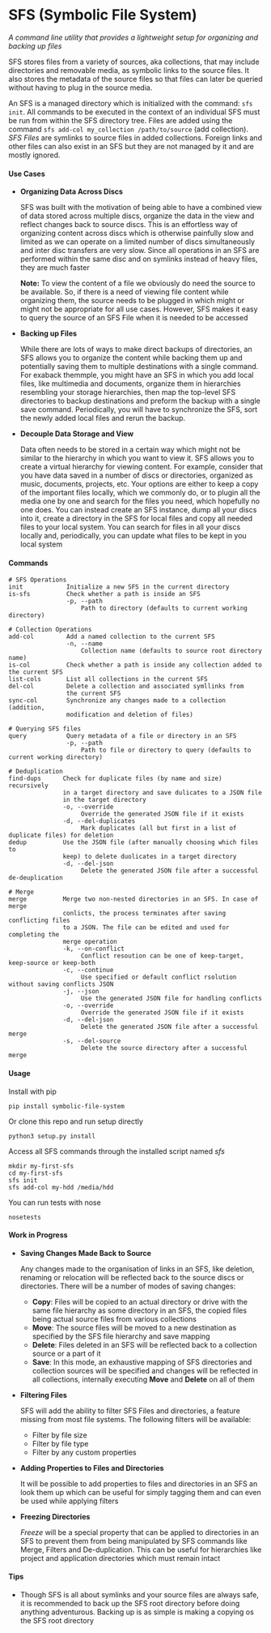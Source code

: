 # SFS (Symbolic File System)

*A command line utility that provides a lightweight setup for organizing and backing up files*

SFS stores files from a variety of sources, aka collections, that may include directories and
removable media, as symbolic links to the source files.
It also stores the metadata of the source files so that files can later be queried without having to
plug in the source media. 

An SFS is a managed directory which is initialized with the command: `sfs init`. All commands to
be executed in the context of an individual SFS must be run from within the SFS directory tree.
Files are added using the command `sfs add-col my_collection /path/to/source` (add collection).
*SFS Files* are symlinks to source files in added collections. Foreign links and other files can
also exist in an SFS but they are not managed by it and are mostly ignored.

#### Use Cases

 - __Organizing Data Across Discs__ 
     
     SFS was built with the motivation of being able to have a combined view of data stored across
     multiple discs, organize the data in the view and reflect changes back to source discs. This
     is an effortless way of organizing content across discs which is otherwise painfully slow
     and limited as we can operate on a limited number of discs simultaneously and inter disc transfers
     are very slow. Since all operations in an SFS are performed within the same disc and on symlinks
     instead of heavy files, they are much faster
     
     __Note:__ To view the content of a file we obviously do need the source to be available. So, if 
     there is a need of viewing file content while organizing them, the source needs to be plugged in which
     might or might not be appropriate for all use cases. However, SFS makes it easy to query the 
     source of an SFS File when it is needed to be accessed
      
 - __Backing up Files__
    
    While there are lots of ways to make direct backups of directories, an SFS allows you to organize
    the content while backing them up and potentially saving them to multiple destinations with a single command.
    For exaback themmple, you might have an SFS in which you add local files, like multimedia and documents, organize
    them in hierarchies resembling your storage hierarchies, then map the top-level SFS directories to backup
    destinations and preform the backup with a single save command. Periodically, you will have to synchronize
    the SFS, sort the newly added local files and rerun the backup.

 - __Decouple Data Storage and View__
 
    Data often needs to be stored in a certain way which might not be similar to the hierarchy in which you want
    to view it. SFS allows you to create a virtual hierarchy for viewing content. For example, consider that you have
    data saved in a number of discs or directories, organized as music, documents, projects, etc. Your options are
    either to keep a copy of the important files locally, which we commonly do, or to plugin all the media one by
    one and search for the files you need, which hopefully no one does. You can instead create an SFS instance,
    dump all your discs into it, create a directory in the SFS for local files and copy all needed files to your
    local system. You can search for files in all your discs locally and, periodically, you can update what files to be
    kept in you local system

#### Commands
    # SFS Operations
    init            Initialize a new SFS in the current directory
    is-sfs          Check whether a path is inside an SFS
                    -p, --path
                        Path to directory (defaults to current working directory)
    
    # Collection Operations
    add-col         Add a named collection to the current SFS
                    -n, --name
                        Collection name (defaults to source root directory name)
    is-col          Check whether a path is inside any collection added to the current SFS
    list-cols       List all collections in the current SFS
    del-col         Delete a collection and associated symllinks from 
                    the current SFS    
    sync-col        Synchronize any changes made to a collection (addition, 
                    modification and deletion of files)
    
    # Querying SFS files
    query           Query metadata of a file or directory in an SFS
                    -p, --path
                        Path to file or directory to query (defaults to current working directory)
    
    # Deduplication
    find-dups      Check for duplicate files (by name and size) recursively 
                   in a target directory and save dulicates to a JSON file
                   in the target directory
                   -o, --override
                        Override the generated JSON file if it exists
                   -d, --del-duplicates
                        Mark duplicates (all but first in a list of duplicate files) for deletion
    dedup          Use the JSON file (after manually choosing which files to
                   keep) to delete duolicates in a target directory
                   -d, --del-json
                        Delete the generated JSON file after a successful de-deuplication
                   
    # Merge
    merge          Merge two non-nested directories in an SFS. In case of merge
                   conlicts, the process terminates after saving conflicting files
                   to a JSON. The file can be edited and used for completing the
                   merge operation
                   -k, --on-conflict
                        Conflict resoution can be one of keep-target, keep-source or keep-both
                   -c, --continue
                        Use specified or default conflict rsolution without saving conflicts JSON
                   -j, --json
                        Use the generated JSON file for handling conflicts 
                   -o, --override
                        Override the generated JSON file if it exists
                   -d, --del-json
                        Delete the generated JSON file after a successful merge
                   -s, --del-source
                        Delete the source directory after a successful merge
                   
#### Usage

Install with pip

    pip install symbolic-file-system

Or clone this repo and run setup directly

    python3 setup.py install
    
Access all SFS commands through the installed script named *sfs*

    mkdir my-first-sfs
    cd my-first-sfs
    sfs init
    sfs add-col my-hdd /media/hdd
    
You can run tests with nose
    
    nosetests
    
#### Work in Progress

 - __Saving Changes Made Back to Source__ 
     
     Any changes made to the organisation of links in an SFS, like deletion, renaming 
     or relocation will be reflected back to the source discs or directories. There will
     be a number of modes of saving changes:
      - __Copy__: Files will be copied to an actual directory or drive with the same file
      hierarchy as some directory in an SFS, the copied files being actual source files
      from various collections
      - __Move__: The source files will be moved to a new destination as specified by the
      SFS file hierarchy and save mapping
      - __Delete__: Files deleted in an SFS will be reflected back to a collection source
       or a part of it
      - __Save__: In this mode, an exhaustive mapping of SFS directories and collection
      sources will be specified and changes will be reflected in all collections, internally
      executing __Move__ and __Delete__ on all of them
      
 - __Filtering Files__

    SFS will add the ability to filter SFS Files and directories, a feature missing from most
    file systems. The following filters will be available:
     - Filter by file size
     - Filter by file type
     - Filter by any custom properties
    
 - __Adding Properties to Files and Directories__
 
    It will be possible to add properties to files and directories in an SFS an look them up which can be useful
    for simply tagging them and can even be used while applying filters
 
 - __Freezing Directories__
 
    *Freeze* will be a special property that can be applied to directories in an SFS to prevent
    them from being manipulated by SFS commands like Merge, Filters and De-duplication. This
    can be useful for hierarchies like project and application directories which must remain intact
    
    
#### Tips

 - Though SFS is all about symlinks and your source files are always safe, it is recommended to back
 up the SFS root directory before doing anything adventurous. Backing up is as simple is making a 
 copying os the SFS root directory
